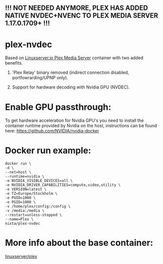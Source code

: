## !!! NOT NEEDED ANYMORE, PLEX HAS ADDED NATIVE NVDEC+NVENC TO PLEX MEDIA SERVER 1.17.0.1709+ !!!




# plex-nvdec

Based on [Linuxserver.io Plex Media Server](https://hub.docker.com/r/linuxserver/plex/) container with two added benefits.

1. 'Plex Relay' binary removed (indirect connection disabled, portfowrarding/UPNP only).

2. Support for hardware decoding with Nvidia GPU (NVDEC).

# Enable GPU passthrough:

To get hardware acceleration for Nvidia GPU's you need to install the container runtime provided by Nvidia on the host, instructions can be found here:
https://github.com/NVIDIA/nvidia-docker

# Docker run example:

```
docker run \
-d \
--net=host \
--runtime=nvidia \
-e NVIDIA_VISIBLE_DEVICES=all \
-e NVIDIA_DRIVER_CAPABILITIES=compute,video,utility \
-e VERSION=latest \
-e TZ=Europe/Stockholm \
-e PUID=1000 \
-e PGID=1000 \
-v /home/plex/config:/config \
-v /media:/media \
--restart=unless-stopped \
--name=Plex \
nixta/plex-nvdec
```

# More info about the base container:
[linuxserver/plex](https://hub.docker.com/r/linuxserver/plex/)
